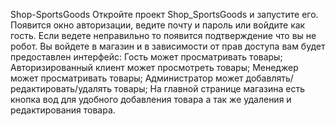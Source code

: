 Shop-SportsGoods 
Откройте проект Shop_SportsGoods и запустите его.
Появится окно авторизации, ведите почту и пароль или войдите как гость.
Если ведете неправильно то появится подтверждение что вы не робот.
Вы войдете в магазин и в зависимости от прав доступа вам будет предоставлен интерфейс: Гость может просматривать товары; Авторизированный клиент может просмотреть товары; Менеджер может просматривать товары; Администратор может добавлять/редактировать/удалять товары;
На главной странице магазина есть кнопка вод для удобного добавления товара а так же удаления и редактирования товара.
